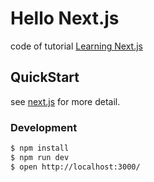 # Hello Next.js

code of tutorial [Learning Next.js](https://learnnextjs.com/)

## QuickStart

see [next.js](https://github.com/zeit/next.js) for more detail.

### Development
```bash
$ npm install
$ npm run dev
$ open http://localhost:3000/
```
